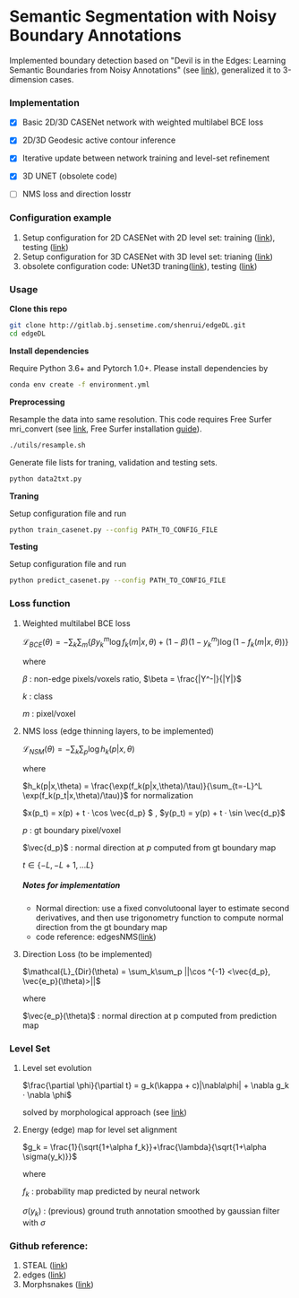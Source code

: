 # Semantic Segmentation with Noisy Boundary Annotations

Implemented boundary detection based on "Devil is in the Edges: Learning Semantic Boundaries from Noisy Annotations" (see [link](http://openaccess.thecvf.com/content_CVPR_2019/papers/Acuna_Devil_Is_in_the_Edges_Learning_Semantic_Boundaries_From_Noisy_CVPR_2019_paper.pdf)), generalized it to 3-dimension cases.

### Implementation

- [x] Basic 2D/3D CASENet network with weighted multilabel BCE loss

- [x] 2D/3D Geodesic active contour inference
- [x] Iterative update between network training and level-set refinement
- [x] 3D UNET (obsolete code)
- [ ] NMS loss and direction losstr

### Configuration example 

1. Setup configuration for 2D CASENet with 2D level set: training ([link](./resources/train_config_case2D.yaml)), testing ([link](./resources/test_config_case2D.yaml))
2. Setup configuration for 3D CASENet with 3D level set: trianing ([link](./resources/train_config_case3D.yaml))
3. obsolete configuration code: UNet3D traning([link](./resources/train_config_unet3D.yaml)), testing ([link](./resources/test_config_unet3D.yaml))

### Usage

**Clone this repo**

```bash
git clone http://gitlab.bj.sensetime.com/shenrui/edgeDL.git
cd edgeDL
```

**Install dependencies**

Require Python 3.6+ and Pytorch 1.0+. Please install dependencies by

```bash
conda env create -f environment.yml
```

**Preprocessing**

Resample the data into same resolution. This code requires Free Surfer mri_convert (see [link](https://surfer.nmr.mgh.harvard.edu/fswiki/mri_convert), Free Surfer installation [guide](https://surfer.nmr.mgh.harvard.edu/fswiki/DownloadAndInstall)). 

```bash
./utils/resample.sh
```

Generate file lists for traning, validation and testing sets.

```bash
python data2txt.py
```

**Traning**

Setup configuration file and run

```bash
python train_casenet.py --config PATH_TO_CONFIG_FILE
```

**Testing**

Setup configuration file and run

```bash
python predict_casenet.py --config PATH_TO_CONFIG_FILE
```

### Loss function

1. Weighted multilabel BCE loss

   $\mathcal{L}_{BCE}(\theta) = - \sum_k\sum_m\{\beta y_k^m\log f_k(m|x,\theta) + (1-\beta) (1-y_k^m)\log(1 - f_k(m|x,\theta))\}$

   where

   $\beta$ : non-edge pixels/voxels ratio, $\beta = \frac{|Y^-|}{|Y|}$

   $k$ : class

   $m$ : pixel/voxel

2. NMS loss (edge thinning layers, to be implemented)

   $\mathcal{L}_{NSM}(\theta) = -\sum_k\sum_p \log h_k(p|x,\theta)$

   where

   $h_k(p|x,\theta) = \frac{\exp(f_k(p|x,\theta)/\tau)}{\sum_{t=-L}^L \exp(f_k(p_t|x,\theta)/\tau)}$ for normalization

   $x(p_t) = x(p) + t · \cos \vec{d_p} $ , $y(p_t) = y(p) + t · \sin \vec{d_p}$

   $p$ : gt boundary pixel/voxel

   $\vec{d_p}$ : normal direction at $p$ computed from gt boundary map

   $t \in \{-L, -L+1, ... L\}$

   ##### Notes for implementation

   - Normal direction: use a fixed convolutoonal layer to estimate second derivatives, and then use trigonometry function to compute normal direction from the gt boundary map
   - code reference: edgesNMS([link](https://github.com/pdollar/edges/blob/master/private/edgesNmsMex.cpp))

3. Direction Loss (to be implemented)

   $\mathcal{L}_{Dir}(\theta) = \sum_k\sum_p ||\cos ^{-1} <\vec{d_p}, \vec{e_p}(\theta)>||$

   where

   $\vec{e_p}(\theta)$ : normal direction at p computed from prediction map

### Level Set

1. Level set evolution

   $\frac{\partial \phi}{\partial t} = g_k(\kappa + c)|\nabla\phi| + \nabla g_k · \nabla \phi$

   solved by morphological approach (see [link](http://citeseerx.ist.psu.edu/viewdoc/download?doi=10.1.1.307.3979&rep=rep1&type=pdf))

2. Energy (edge) map for level set alignment

   $g_k = \frac{1}{\sqrt{1+\alpha f_k}}+\frac{\lambda}{\sqrt{1+\alpha \sigma(y_k)}}$

   where

   $f_k$ : probability map predicted by neural network

   $\sigma(y_k)$ : (previous) ground truth annotation smoothed by gaussian filter with $\sigma$

### Github reference:

1. STEAL ([link](https://github.com/nv-tlabs/STEAL))
2. edges ([link](https://github.com/pdollar/edges))
3. Morphsnakes ([link](https://github.com/pmneila/morphsnakes))